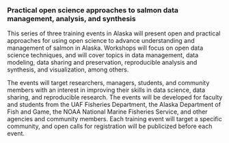 ### Practical open science approaches to salmon data management, analysis, and synthesis

This series of three training events in Alaska will present open and practical approaches
for using open science to advance understanding and management of salmon
in Alaska.  Workshops will focus on open data science techniques, and will cover
topics in data management, data modeling, data sharing and preservation, reproducible 
analysis and synthesis, and visualization, among others.

The events will target researchers, managers, students, and community members with
an interest in improving their skills in data science, data sharing, and 
reproducible research.  The events will be developed for faculty and
students from the UAF Fisheries Department, the Alaska Department of Fish and
Game, the NOAA National Marine Fisheries Service, and other agencies and community
members.  Each training event will target a specific community, and open calls for
registration will be publicized before each event.
